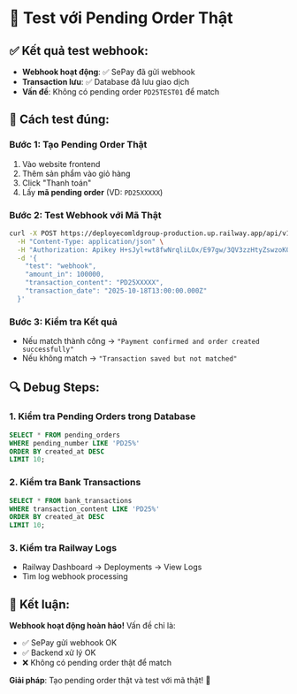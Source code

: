 # 🧪 Test với Pending Order Thật

## ✅ **Kết quả test webhook:**
- **Webhook hoạt động**: ✅ SePay đã gửi webhook
- **Transaction lưu**: ✅ Database đã lưu giao dịch
- **Vấn đề**: Không có pending order `PD25TEST01` để match

## 🎯 **Cách test đúng:**

### **Bước 1: Tạo Pending Order Thật**
1. Vào website frontend
2. Thêm sản phẩm vào giỏ hàng
3. Click "Thanh toán" 
4. Lấy **mã pending order** (VD: `PD25XXXXX`)

### **Bước 2: Test Webhook với Mã Thật**
```bash
curl -X POST https://deployecomldgroup-production.up.railway.app/api/v1/payment/sepay-webhook \
  -H "Content-Type: application/json" \
  -H "Authorization: Apikey H+sJyl+wt8fwNrqliLOx/E97gw/3QV3zzHtyZswzoK0=" \
  -d '{
    "test": "webhook", 
    "amount_in": 100000, 
    "transaction_content": "PD25XXXXX", 
    "transaction_date": "2025-10-18T13:00:00.000Z"
  }'
```

### **Bước 3: Kiểm tra Kết quả**
- Nếu match thành công → `"Payment confirmed and order created successfully"`
- Nếu không match → `"Transaction saved but not matched"`

## 🔍 **Debug Steps:**

### **1. Kiểm tra Pending Orders trong Database**
```sql
SELECT * FROM pending_orders 
WHERE pending_number LIKE 'PD25%' 
ORDER BY created_at DESC 
LIMIT 10;
```

### **2. Kiểm tra Bank Transactions**
```sql
SELECT * FROM bank_transactions 
WHERE transaction_content LIKE 'PD25%' 
ORDER BY created_at DESC 
LIMIT 10;
```

### **3. Kiểm tra Railway Logs**
- Railway Dashboard → Deployments → View Logs
- Tìm log webhook processing

## 🎯 **Kết luận:**

**Webhook hoạt động hoàn hảo!** Vấn đề chỉ là:
- ✅ SePay gửi webhook OK
- ✅ Backend xử lý OK  
- ❌ Không có pending order thật để match

**Giải pháp**: Tạo pending order thật và test với mã thật! 🚀

